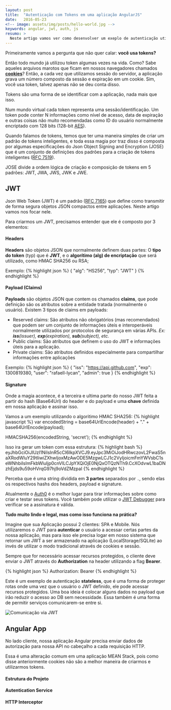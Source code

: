 ```yaml
---
layout: post
title:  "Autenticação com Tokens em uma aplicação AngularJS"
date:   2016-05-23
<!-- image: assets/img/posts/hello-world.jpg -->
keywords: angular, jwt, auth, js
resumo: >
  Neste artigo vamos ver como desenvolver um exeplo de autenticação utilizando AngularJS Json Web Token.
---
```

Primeiramente vamos a pergunta que não quer calar: **você usa tokens?**

Então todo mundo já utilizou token algumas vezes na vida. Como? Sabe aqueles arquivos marotos que ficam em nossos navegadores chamados **[cookies](https://en.wikipedia.org/wiki/HTTP_cookie)**? Então, a cada vez que utilizamos sessão do servidor, a aplicação grava um número composto da sessão e expiração em um cookie. Sim, você usa token, talvez apenas não se deu conta disso.

Tokens são uma forma de se identificar com a aplicação, nada mais que isso.

Num mundo virtual cada token representa uma sessão/identificação. Um token pode conter N informações como nível de acesso, data de expiração e outras coisas não muito recomendadas como ID do usuário normalmente encriptado com 128 bits (128-bit [AES](https://en.wikipedia.org/wiki/Advanced_Encryption_Standard)).

Quando falamos de tokens, temos que ter uma maneira simples de criar um padrão de tokens inteligentes, e toda essa magia por traz disso é composta por algumas especificações do Json Object Signing and Encryption (JOSE) que é um conjunto de definições dos padrões para a criação de tokens inteligentes ([RFC 7519](https://tools.ietf.org/html/rfc7519)).

JOSE divide a ordem lógica de criação e composição de tokens em 5 padrões: JWT, JWA, JWS, JWK e JWE.

## JWT
Json Web Token (JWT) é um padrão ([RFC 7165](https://tools.ietf.org/html/rfc7165)) que define como transmitir de forma segura objetos JSON compactos entre aplicações. Neste artigo vamos nos focar nele.

Para criarmos um JWT, precisamos entender que ele é composto por 3 elementos:

#### Headers
**Headers** são objetos JSON que normalmente definem duas partes: O **tipo do token** (typ) que é **JWT**, e o **algorítimo (alg) de encriptação** que será utilizado, como HMAC SHA256 ou RSA;

Exemplo:
{% highlight json %}
{
  "alg": "HS256",
  "typ": "JWT"
}
{% endhighlight %}

#### Payload (Claims)
**Payloads** são objetos JSON que contem os chamados **claims**, que pode definição são os atributos sobre a entidade tratada (normalmente o usuário). Existem 3 tipos de claims em payloads:

- Reserved claims: São atributos não obrigatórios (mas recomendados) que podem ser um conjunto de informações úteis e interoperáveis normalmente utilizados por protocolos de segurança em várias APIs. *Ex: **iss**(issuer), **exp**(expiration), **sub**(subject), etc.*
- Public claims: São atributos que definem o uso do JWT e informações úteis para a aplicação.
- Private claims: São atributos definidos especialmente para compartilhar informações entre aplicações

Exemplo:
{% highlight json %}
{
  "iss": "https://api.github.com",
  "exp": 1300819380,
  "user": "rafaell-lycan",
  "admin": true
}
{% endhighlight %}

#### Signature
Onde a magia acontece, é a terceira e ultima parte do nosso JWT feita a partir do hash (Base64Url) do header e do payload e uma **chave** definida em nossa aplicação e assinar isso.

Vamos a um exemplo utilizando o algoritimo HMAC SHA256:
{% highlight javascript %}
var encodedString = base64UrlEncode(header) + "." + base64UrlEncode(payload);

HMACSHA256(encodedString, 'secret');
{% endhighlight %}

Isso ira gerar um token com essa estrutura:
{% highlight bash %}
eyJhbGciOiJIUzI1NiIsInR5cCI6IkpXVCJ9.eyJpc3MiOiJodHRwczovL2FwaS5naXRodWIuY29tIiwiZXhwIjoxMzAwODE5MzgwLCJ1c2VyIjoicmFmYWVsbC1seWNhbiIsImFkbWluIjp0cnVlLCJpYXQiOjE0NjQxOTQzNTh9.CcXOdvwL1baDNzhEjds9u59oHVrqG97hj9oVdZMzpaI
{% endhighlight %}

Perceba que é uma string dividida em **3 partes** separados por `.`, sendo elas os respectivos hashs dos headers, payload e signature.

Atualmente o [Auth0](https://auth0.com/) é o melhor lugar para tirar informações sobre como criar e testar seus tokens. Você também pode utilizar o [JWT Debugger](https://jwt.io/) para verificar se a assinatura é válida.

**Tudo muito lindo e legal, mas como isso funciona na prática?**

Imagine que sua Aplicação possui 2 clientes: SPA e Mobile. Nós utilizaremos o JWT para **autenticar** o usuário a acessar certas partes da nossa aplicação, mas para isso ele precisa logar em nosso sistema que retornar um JWT a ser armazenado na aplicação (LocalStorage/SQLite) ao invés de utilizar o modo tradicional através de cookies e sessão.

Sempre que for necessário acessar recursos protegidos, o cliente deve enviar o JWT através do **Authorization** na header utilizando a flag **Bearer**.

{% highlight json %}
Authorization: Bearer <token>
{% endhighlight %}

Este é um exemplo de autenticação **stateless**, que é uma forma de proteger rotas onde uma vez que o usuário o JWT definido, ele pode acessar recursos protegidos. Uma boa ideia é colocar alguns dados no payload que irão reduzir o acesso ao DB sem necessidade. Essa também é uma forma de permitir serviços comunicarem-se entre si.

![Comunicação via JWT](https://cdn.auth0.com/content/jwt/jwt-diagram.png)

## Angular App
No lado cliente, nossa aplicação Angular precisa enviar dados de autorização para nossa API no cabeçalho a cada requisição HTTP.

Essa é uma alteração comum em uma aplicação MEAN Stack, pois como disse anteriormente cookies não são a melhor maneira de criarmos e utilizarmos tokens.

#### Estrutura do Projeto

#### Autentication Service

#### HTTP Interceptor
